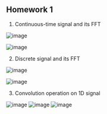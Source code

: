 ## Homework 1

1. Continuous-time signal and its FFT

![image](https://user-images.githubusercontent.com/79803663/154906298-0e9ab0e8-5984-45fc-98d4-ee15ee49d060.png)

![image](https://user-images.githubusercontent.com/79803663/154906330-5bcad6c6-e096-41c3-aabb-3a51b2b6cec0.png)


2. Discrete signal and its FFT

![image](https://user-images.githubusercontent.com/79803663/154906367-76fb0ffd-d767-4c4b-8420-9fea30df5409.png)

![image](https://user-images.githubusercontent.com/79803663/154906403-27510f23-1e5c-41bb-9371-988307ba5dd0.png)


3. Convolution operation on 1D signal

![image](https://user-images.githubusercontent.com/79803663/154906430-f7b6324e-ea91-42f5-be28-ba66add7136e.png)
![image](https://user-images.githubusercontent.com/79803663/154906449-5536f92f-38d1-4ca4-934a-9a67324a504a.png)
![image](https://user-images.githubusercontent.com/79803663/154906465-1e4c4bdc-7f04-4557-9f11-ae602acbdc49.png)

